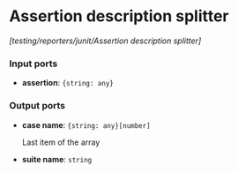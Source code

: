 # Assertion description splitter

_[testing/reporters/junit/Assertion description splitter]_

### Input ports

* __assertion__: ` {string: any} `

### Output ports

* __case name__: ` {string: any}[number] `

    Last item of the array  


* __suite name__: ` string `

